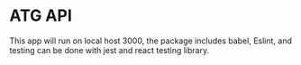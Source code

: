 # ATG API

This app will run on local host 3000, the package includes babel, Eslint, and testing can be done with jest and react testing library.
